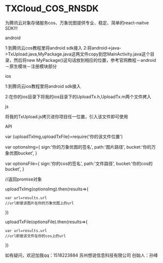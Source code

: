 # TXCloud_COS_RNSDK
为腾讯云对象存储服务cos、万象忧图提供专业、稳定、简单的react-naitve SDK!!!

android

1:到腾讯云cos教程里将android sdk接入
2:将android->java->TxUpload.java,MyPackage.java这两文件copy到您MainActivity.java这个目录，然后将new MyPackage()这句话放到相应的位置，参考官网教程－android－原生模块－注册模块部分


ios

1:到腾讯云ios教程里将android sdk接入

2:在你的ios目录下将我的ios目录下的UploadTx.h,UploadTx.m两个文件拷入


js

将我的TxUpload.js拷贝进你项目任一位置，引入该文件即可使用

API

var {uploadTxImg,uploadTxFile}=require('你的该文件位置')

var optionsImg={
	sign:'你的万象优图的签名',
	path:'图片路径',
	bucket:'你的万象优图bucket',
}

var optionsFile={
	sign:'你的cos的签名',
	path:'文件路径',
	bucket:'你的cos的bucket',
}


//返回promise对象

uploadTxImg(optionsImg).then(results=>{

	var url=results.url
	//url即是该图片在你的万象优图上的url
})

uploadTxFile(optionsFile).then(results=>{

	var url=results.url
	//url即是该文件在你的cos上的url
})

如有疑问，欢迎加我qq：1518223884
苏州想说信息科技有限公司
创始人：孙峰







